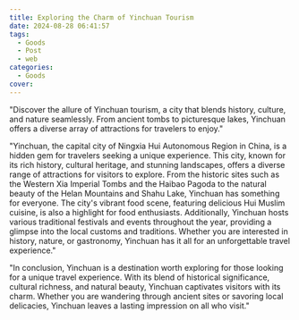 ```yaml
---
title: Exploring the Charm of Yinchuan Tourism
date: 2024-08-28 06:41:57
tags:
  - Goods
  - Post
  - web
categories:
  - Goods
cover: 
---
```


"Discover the allure of Yinchuan tourism, a city that blends history, culture, and nature seamlessly. From ancient tombs to picturesque lakes, Yinchuan offers a diverse array of attractions for travelers to enjoy."

"Yinchuan, the capital city of Ningxia Hui Autonomous Region in China, is a hidden gem for travelers seeking a unique experience. This city, known for its rich history, cultural heritage, and stunning landscapes, offers a diverse range of attractions for visitors to explore. From the historic sites such as the Western Xia Imperial Tombs and the Haibao Pagoda to the natural beauty of the Helan Mountains and Shahu Lake, Yinchuan has something for everyone. The city's vibrant food scene, featuring delicious Hui Muslim cuisine, is also a highlight for food enthusiasts. Additionally, Yinchuan hosts various traditional festivals and events throughout the year, providing a glimpse into the local customs and traditions. Whether you are interested in history, nature, or gastronomy, Yinchuan has it all for an unforgettable travel experience."

"In conclusion, Yinchuan is a destination worth exploring for those looking for a unique travel experience. With its blend of historical significance, cultural richness, and natural beauty, Yinchuan captivates visitors with its charm. Whether you are wandering through ancient sites or savoring local delicacies, Yinchuan leaves a lasting impression on all who visit."
